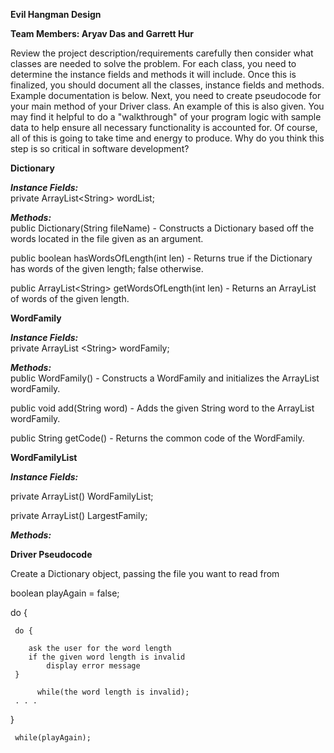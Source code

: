 **Evil Hangman Design**  

**Team Members: Aryav Das and Garrett Hur**

Review the project description/requirements carefully then consider what classes are needed to solve the problem. For each class, you need to determine the instance fields and methods it will include. Once this is finalized, you should document all the classes, instance fields and methods. Example documentation is below. Next, you need to create pseudocode for your main method of your Driver class. An example of this is also given. You may find it helpful to do a "walkthrough" of your program logic with sample data to help ensure all necessary functionality is accounted for. Of course, all of this is going to take time and energy to produce. Why do you think this step is so critical in software development?

**Dictionary**

***Instance Fields:***  
private ArrayList\<String\> wordList;

***Methods:***  
public Dictionary(String fileName) \- Constructs a Dictionary based off the words located in the file given as an argument. 

public boolean hasWordsOfLength(int len) \- Returns true if the Dictionary has words of the given length; false otherwise. 

public ArrayList\<String\> getWordsOfLength(int len) \- Returns an ArrayList of words of the given length.

**WordFamily**

***Instance Fields:***  
private ArrayList \<String\> wordFamily;

***Methods:***  
public WordFamily() \- Constructs a WordFamily and initializes the ArrayList wordFamily.

public void add(String word) \- Adds the given String word to the ArrayList wordFamily.

public String getCode() \- Returns the common code of the WordFamily.

**WordFamilyList**

***Instance Fields:***

private ArrayList<WordFamily>() WordFamilyList; 

private ArrayList<String>() LargestFamily; 

***Methods:***

**Driver Pseudocode**

Create a Dictionary object, passing the file you want to read from  

boolean playAgain \= false;

do {  
     
     do {  
        
        ask the user for the word length  
        if the given word length is invalid  
            display error message  
     } 
     
          while(the word length is invalid);  
     . . .

} 

     while(playAgain);

